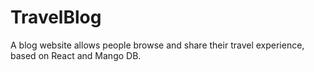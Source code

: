 # TravelBlog
A blog website allows people browse and share their travel experience, based on React and Mango DB.
